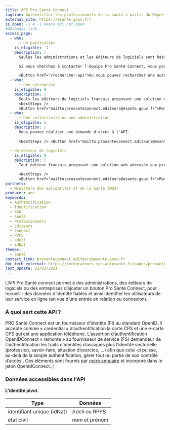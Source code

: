 ```yaml
---
title: API Pro Santé Connect
tagline: Authentifier les professionnels de la santé à partir du Répertoire partagé des professionnels de santé (RPPS)
external_site: https://esante.gouv.fr/
is_open: -1 # -1 means API not open
#datapass_link: 
access_page:
  - who:
      - Un particulier
    is_eligible: -1
    description: |
      Seules les administrations et les éditeurs de logiciels sont habilitées à utiliser l'API Pro Santé Connect ou intégrer le bouton Pro Santé Connect.

      Si vous cherchez à contacter l'équipe Pro Santé Connect, vous pouvez [contacter l'Agence Numérique en Santé](mailto:prosanteconnect.editeurs@esante.gouv.fr)

      <Button href="/rechercher-api">Ou vous pouvez rechercher une autre API</Button>
  - who:
      - Une entreprise
    is_eligible: 0
    description: |
      Seuls les éditeurs de logiciels français proposant une solution web adressée aux professionnels de santé peuvent demander à se raccorder à Pro Santé Connect.
      <NextSteps />
      <Button href="mailto:prosanteconnect.editeurs@esante.gouv.fr">Remplir une demande</Button>
  - who:
      - Une collectivité ou une administration
    is_eligible: 1
    description: |
      Vous pouvez réaliser une demande d'accès à l'API. 
      
      <NextSteps /> <Button href="mailto:prosanteconnect.editeurs@esante.gouv.fr">Remplir une demande</Button>
      
  - Un éditeur de logiciels
    is_eligible: 0
    description: |
      Tout éditeur français proposant une solution web adressée aux professionnels de santé et qui souhaite pouvoir authentifier des professionnels de santé peut demander à se raccorder à Pro Santé Connect. 

      <NextSteps />
      <Button href="mailto:prosanteconnect.editeurs@esante.gouv.fr">Remplir une demande</Button>
partners:
  - Ministère des Solidarités et de la Santé (MSS)
producer: ans
keywords:
  - Authentification
  - Identification
  - SSO
  - Santé
  - Professionnels
  - Editeurs
  - Connect
  - RPPS
  - adeli
  - idNat
themes:
  - Santé
contact_link: prosanteconnect.editeurs@esante.gouv.fr
doc_tech_external: https://integrateurs-cps.asipsante.fr/pages/prosanteconnect/documentation-fs
last_update: 22/03/2021
---
```


L‘API Pro Santé connect permet à des administrations, des éditeurs de logiciels ou des entreprises d’ajouter un bouton Pro Santé Connect, pour recueillir des données d’identité fiables et ainsi identifier les utilisateurs de leur service en ligne (en vue d’une entrée en relation ou connexion).

### À quoi sert cette API ?

PRO Santé Connect est un fournisseur d’identité (FI) au standard OpenID. Il accepte comme « credential » d’authentification la carte CPS et une e-carte CPS qui est une application téléphone. L’assertion d’authentification OpenIDConnect « remonte » au fournisseur de service (FS) demandeur de l’authentification les traits d’identités classiques plus l’identité sectorielle (profession, savoir-faire, situation d’exercice, …) afin que celui-ci puisse, au-delà de la simple authentification, gérer tout ou partie de son contrôle d’accès . Ces éléments sont fournis par [notre annuaire](https://annuaire.sante.fr) et incorporé dans le jeton OpenIdConnect.
                                                                                                                          |

### Données accessibles dans l'API 

**L'identité pivot**.

| Type       | Données                      |
| --------- | -------------------------------- |
| identifiant unique (idNat) | Adeli ou RPPS |
| état civil   | nom et prénom |


